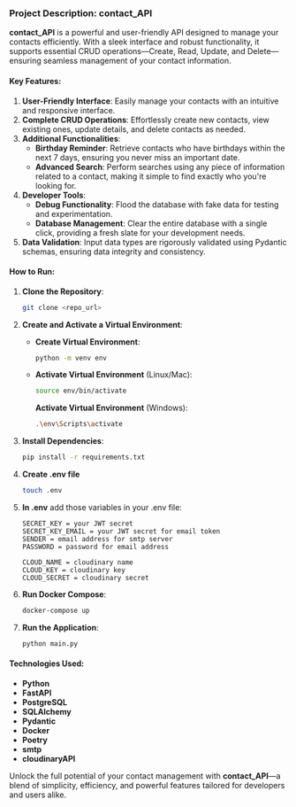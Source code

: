 ### Project Description: contact_API

**contact_API** is a powerful and user-friendly API designed to manage your contacts efficiently. With a sleek interface and robust functionality, it supports essential CRUD operations—Create, Read, Update, and Delete—ensuring seamless management of your contact information.

#### Key Features:

1. **User-Friendly Interface**: Easily manage your contacts with an intuitive and responsive interface.
2. **Complete CRUD Operations**: Effortlessly create new contacts, view existing ones, update details, and delete contacts as needed.
3. **Additional Functionalities**:
   - **Birthday Reminder**: Retrieve contacts who have birthdays within the next 7 days, ensuring you never miss an important date.
   - **Advanced Search**: Perform searches using any piece of information related to a contact, making it simple to find exactly who you're looking for.
4. **Developer Tools**:
   - **Debug Functionality**: Flood the database with fake data for testing and experimentation.
   - **Database Management**: Clear the entire database with a single click, providing a fresh slate for your development needs.
5. **Data Validation**: Input data types are rigorously validated using Pydantic schemas, ensuring data integrity and consistency.

#### How to Run:

1. **Clone the Repository**:
   ```sh
   git clone <repo_url>
   ```

2. **Create and Activate a Virtual Environment**:
   - **Create Virtual Environment**:
     ```sh
     python -m venv env
     ```
   - **Activate Virtual Environment** (Linux/Mac):
     ```sh
     source env/bin/activate
     ```
     **Activate Virtual Environment** (Windows):
     ```sh
     .\env\Scripts\activate
     ```

3. **Install Dependencies**:
   ```sh
   pip install -r requirements.txt
   ```
4. **Create .env file**
   ```sh
   touch .env
   ```
5. **In .env**
   add those variables in your .env file:
   ```
   SECRET_KEY = your JWT secret
   SECRET_KEY_EMAIL = your JWT secret for email token
   SENDER = email address for smtp server
   PASSWORD = password for email address

   CLOUD_NAME = cloudinary name
   CLOUD_KEY = cloudinary key
   CLOUD_SECRET = cloudinary secret
   ```
   
7. **Run Docker Compose**:
   ```sh
   docker-compose up
   ```

8. **Run the Application**:
   ```sh
   python main.py
   ```

#### Technologies Used:

- **Python**
- **FastAPI**
- **PostgreSQL**
- **SQLAlchemy**
- **Pydantic**
- **Docker**
- **Poetry**
- **smtp**
- **cloudinaryAPI**

Unlock the full potential of your contact management with **contact_API**—a blend of simplicity, efficiency, and powerful features tailored for developers and users alike.
